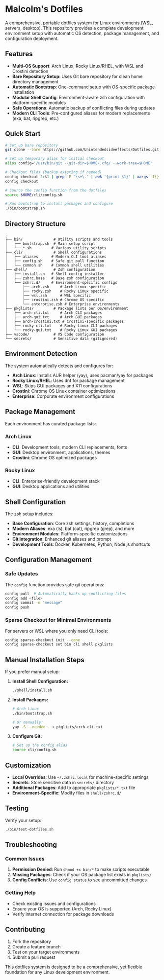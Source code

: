 # Malcolm's Dotfiles

A comprehensive, portable dotfiles system for Linux environments (WSL, servers, desktop). This repository provides a complete development environment setup with automatic OS detection, package management, and configuration deployment.

## Features

- **Multi-OS Support**: Arch Linux, Rocky Linux/RHEL, with WSL and Crostini detection
- **Bare Repository Setup**: Uses Git bare repository for clean home directory management
- **Automatic Bootstrap**: One-command setup with OS-specific package installation
- **Modular Shell Config**: Environment-aware zsh configuration with platform-specific modules
- **Safe Operations**: Automatic backup of conflicting files during updates
- **Modern CLI Tools**: Pre-configured aliases for modern replacements (exa, bat, ripgrep, etc.)

## Quick Start

```bash
# Set up bare repository
git clone --bare https://github.com/Unintendedsideeffects/Dotfiles.git $HOME/.cfg

# Set up temporary alias for initial checkout
alias config='/usr/bin/git --git-dir=$HOME/.cfg/ --work-tree=$HOME'

# Checkout files (backup existing if needed)
config checkout 2>&1 | grep -E "\s+\." | awk '{print $1}' | xargs -I{} mv {} {}.backup
config checkout

# Source the config function from the dotfiles
source $HOME/cli/config.sh

# Run bootstrap to install packages and configure
./bin/bootstrap.sh
```

## Directory Structure

```
.
├── bin/              # Utility scripts and tools
│   ├── bootstrap.sh  # Main setup script
│   └── *.sh         # Various utility scripts
├── cli/              # Shell configurations
│   ├── aliases      # Modern CLI tool aliases
│   ├── config.sh    # Safe git pull function
│   └── common.sh    # Common shell utilities
├── shell/            # Zsh configuration
│   ├── install.sh   # Shell config installer
│   ├── zshrc.base   # Base zsh configuration
│   └── zshrc.d/     # Environment-specific configs
│       ├── arch.zsh     # Arch Linux specific
│       ├── rocky.zsh    # Rocky Linux specific
│       ├── wsl.zsh      # WSL specific
│       ├── crostini.zsh # Chrome OS specific
│       └── enterprise.zsh # Enterprise environments
├── pkglists/         # Package lists per OS/environment
│   ├── arch-cli.txt     # Arch CLI packages
│   ├── arch-gui.txt     # Arch GUI packages
│   ├── arch-crostini.txt # Crostini-specific packages
│   ├── rocky-cli.txt    # Rocky Linux CLI packages
│   └── rocky-gui.txt    # Rocky Linux GUI packages
├── vscode/           # VS Code configuration
└── secrets/          # Sensitive data (gitignored)
```

## Environment Detection

The system automatically detects and configures for:

- **Arch Linux**: Installs AUR helper (yay), uses pacman/yay for packages
- **Rocky Linux/RHEL**: Uses dnf for package management
- **WSL**: Skips GUI packages and X11 configurations
- **Crostini**: Chrome OS Linux container optimizations
- **Enterprise**: Corporate environment configurations

## Package Management

Each environment has curated package lists:

### Arch Linux
- **CLI**: Development tools, modern CLI replacements, fonts
- **GUI**: Desktop environment, applications, themes
- **Crostini**: Chrome OS optimized packages

### Rocky Linux
- **CLI**: Enterprise-friendly development stack
- **GUI**: Desktop applications and utilities

## Shell Configuration

The zsh setup includes:

- **Base Configuration**: Core zsh settings, history, completions
- **Modern Aliases**: exa (ls), bat (cat), ripgrep (grep), and more
- **Environment Modules**: Platform-specific customizations
- **Git Integration**: Enhanced git aliases and prompt
- **Development Tools**: Docker, Kubernetes, Python, Node.js shortcuts

## Configuration Management

### Safe Updates
The `config` function provides safe git operations:
```bash
config pull  # Automatically backs up conflicting files
config add <file>
config commit -m "message"
config push
```

### Sparse Checkout for Minimal Environments
For servers or WSL where you only need CLI tools:
```bash
config sparse-checkout init --cone
config sparse-checkout set bin cli shell pkglists
```

## Manual Installation Steps

If you prefer manual setup:

1. **Install Shell Configuration:**
   ```bash
   ./shell/install.sh
   ```

2. **Install Packages:**
   ```bash
   # Arch Linux
   ./bin/bootstrap.sh
   
   # Or manually:
   yay -S --needed - < pkglists/arch-cli.txt
   ```

3. **Configure Git:**
   ```bash
   # Set up the config alias
   source cli/config.sh
   ```

## Customization

- **Local Overrides**: Use `~/.zshrc.local` for machine-specific settings
- **Secrets**: Store sensitive data in `secrets/` directory
- **Additional Packages**: Add to appropriate `pkglists/*.txt` file
- **Environment-Specific**: Modify files in `shell/zshrc.d/`

## Testing

Verify your setup:
```bash
./bin/test-dotfiles.sh
```

## Troubleshooting

### Common Issues

1. **Permission Denied**: Run `chmod +x bin/*` to make scripts executable
2. **Missing Packages**: Check if your OS package list exists in `pkglists/`
3. **Config Conflicts**: Use `config status` to see uncommitted changes

### Getting Help

- Check existing issues and configurations
- Ensure your OS is supported (Arch, Rocky Linux)
- Verify internet connection for package downloads

## Contributing

1. Fork the repository
2. Create a feature branch
3. Test on your target environments
4. Submit a pull request

This dotfiles system is designed to be a comprehensive, yet flexible foundation for any Linux development environment.